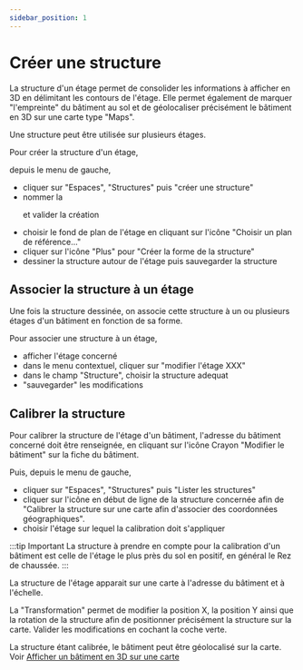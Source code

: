 ```yaml
---
sidebar_position: 1
---
```

# Créer une structure

La structure d'un étage permet de consolider les informations à afficher en 3D en délimitant les contours de l'étage.
Elle permet également de marquer "l'empreinte" du bâtiment au sol et de géolocaliser précisément le bâtiment en 3D sur une carte type "Maps".

Une structure peut être utilisée sur plusieurs étages.

Pour créer la structure d'un étage,

depuis le menu de gauche,

-   cliquer sur "Espaces", "Structures" puis "créer une structure"
-   nommer la <P code="structure:name" /> et valider la création
-   choisir le fond de plan de l'étage en cliquant sur l'icône "Choisir un plan de référence..."
-   cliquer sur l'icône "Plus" pour "Créer la forme de la structure"
-   dessiner la structure autour de l'étage puis sauvegarder la structure

## Associer la structure à un étage

Une fois la structure dessinée, on associe cette structure à un ou plusieurs étages d'un bâtiment en fonction de sa forme.

Pour associer une structure à un étage,

-   afficher l'étage concerné
-   dans le menu contextuel, cliquer sur "modifier l'étage XXX"
-   dans le champ "Structure", choisir la structure adequat
-   "sauvegarder" les modifications

## Calibrer la structure

Pour calibrer la structure de l'étage d'un bâtiment, l'adresse du bâtiment concerné doit être renseignée, en cliquant sur l'icône Crayon "Modifier le bâtiment" sur la fiche du bâtiment.

Puis, depuis le menu de gauche,

-   cliquer sur "Espaces", "Structures" puis "Lister les structures"
-   cliquer sur l'icône en début de ligne de la structure concernée afin de "Calibrer la structure sur une carte afin d'associer des coordonnées géographiques".
-   choisir l'étage sur lequel la calibration doit s'appliquer


:::tip Important
La structure à prendre en compte pour la calibration d'un bâtiment est celle de l'étage le plus près du sol en positif, en général le Rez de chaussée.
:::

La structure de l'étage apparait sur une carte à l'adresse du bâtiment et à l'échelle.

La "Transformation" permet de modifier la position X, la position Y ainsi que la rotation de la structure afin de positionner précisément la structure sur la carte.
Valider les modifications en cochant la coche verte.

La structure étant calibrée, le bâtiment peut être géolocalisé sur la carte. Voir [Afficher un bâtiment en 3D sur une carte](/docs/courses/views/3Dviews.md#afficher-un-bâtiment-en-3d-sur-une-carte)


